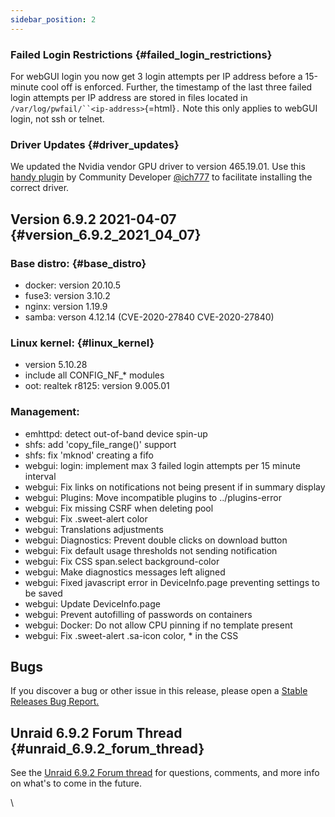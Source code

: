 ```yaml
---
sidebar_position: 2
---
```

### **Failed Login Restrictions** {#failed_login_restrictions}

For webGUI login you now get 3 login attempts per IP address before a
15-minute cool off is enforced. Further, the timestamp of the last three
failed login attempts per IP address are stored in files located in
`/var/log/pwfail/``<ip-address>`{=html}`.` Note this only applies to
webGUI login, not ssh or telnet.

### **Driver Updates** {#driver_updates}

We updated the Nvidia vendor GPU driver to version 465.19.01. Use this
[handy
plugin](https://raw.githubusercontent.com/ich777/unraid-nvidia-driver/master/nvidia-driver.plg)
by Community Developer
[\@ich777](https://forums.unraid.net/profile/72388-ich777/) to
facilitate installing the correct driver.

## Version 6.9.2 2021-04-07 {#version_6.9.2_2021_04_07}

### Base distro: {#base_distro}

-   docker: version 20.10.5
-   fuse3: version 3.10.2
-   nginx: version 1.19.9
-   samba: verson 4.12.14 (CVE-2020-27840 CVE-2020-27840)

### Linux kernel: {#linux_kernel}

-   version 5.10.28
-   include all CONFIG_NF_\* modules
-   oot: realtek r8125: version 9.005.01

### Management:

-   emhttpd: detect out-of-band device spin-up
-   shfs: add \'copy_file_range()\' support
-   shfs: fix \'mknod\' creating a fifo
-   webgui: login: implement max 3 failed login attempts per 15 minute
    interval
-   webgui: Fix links on notifications not being present if in summary
    display
-   webgui: Plugins: Move incompatible plugins to ../plugins-error
-   webgui: Fix missing CSRF when deleting pool
-   webgui: Fix .sweet-alert color
-   webgui: Translations adjustments
-   webgui: Diagnostics: Prevent double clicks on download button
-   webgui: Fix default usage thresholds not sending notification
-   webgui: Fix CSS span.select background-color
-   webgui: Make diagnostics messages left aligned
-   webgui: Fixed javascript error in DeviceInfo.page preventing
    settings to be saved
-   webgui: Update DeviceInfo.page
-   webgui: Prevent autofilling of passwords on containers
-   webgui: Docker: Do not allow CPU pinning if no template present
-   webgui: Fix .sweet-alert .sa-icon color, \* in the CSS

## **Bugs**

If you discover a bug or other issue in this release, please open a
[Stable Releases Bug
Report.](https://forums.unraid.net/bug-reports/stable-releases/)

## **Unraid 6.9.2 Forum Thread** {#unraid_6.9.2_forum_thread}

See the [Unraid 6.9.2 Forum
thread](https://forums.unraid.net/topic/105350-unraid-os-version-692-available/)
for questions, comments, and more info on what\'s to come in the future.

\